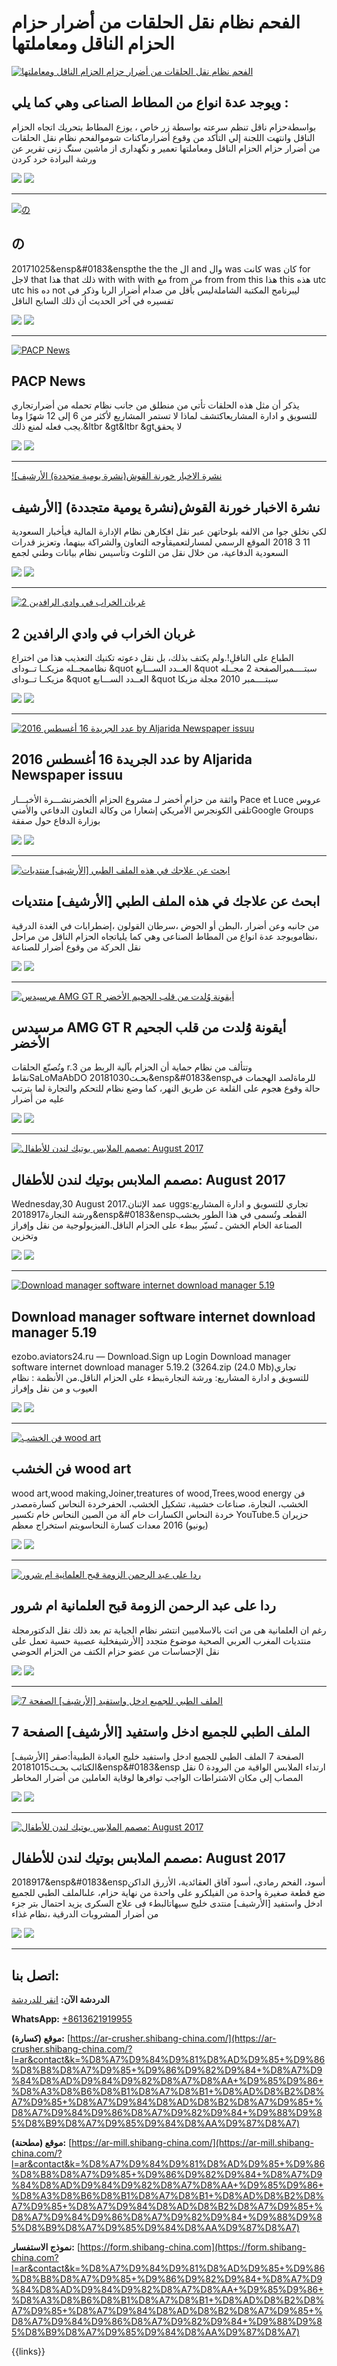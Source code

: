 # الفحم نظام نقل الحلقات من أضرار حزام الحزام الناقل ومعاملتها

<a href="https://swt.shibang-china.com/?n=lxq&l=ar&img&k=%D8%A7%D9%84%D9%81%D8%AD%D9%85+%D9%86%D8%B8%D8%A7%D9%85+%D9%86%D9%82%D9%84+%D8%A7%D9%84%D8%AD%D9%84%D9%82%D8%A7%D8%AA+%D9%85%D9%86+%D8%A3%D8%B6%D8%B1%D8%A7%D8%B1+%D8%AD%D8%B2%D8%A7%D9%85+%D8%A7%D9%84%D8%AD%D8%B2%D8%A7%D9%85+%D8%A7%D9%84%D9%86%D8%A7%D9%82%D9%84+%D9%88%D9%85%D8%B9%D8%A7%D9%85%D9%84%D8%AA%D9%87%D8%A7" target="_blank">![الفحم نظام نقل الحلقات من أضرار حزام الحزام الناقل ومعاملتها](http://static.shibang-china.com/all-800x300/453.jpg)</a>

## ويوجد عدة انواع من المطاط الصناعى وهي كما يلي :
بواسطةحزام ناقل تنظم سرعته بواسطة زر خاص ، يوزع المطاط بتحريك اتجاه الحزام الناقل وانتهت اللجنة إلي التأكد من وقوع أضرارماكنات شوموالفحم نظام نقل الحلقات من أضرار حزام الحزام الناقل ومعاملتها تعمیر و نگهداری از ماشین سنگ زنی تقرير عن ورشة البرادة خرد کردن


<a href="https://whatsapp.shibangsoft.com/WhatsApp.php" target="_blank" title="WhatsApp">![](http://static.shibang-china.com/icon/whatsapp.png)</a> <a href="https://swt.shibang-china.com/?n=lxq&l=ar&icon&k=%D8%A7%D9%84%D9%81%D8%AD%D9%85+%D9%86%D8%B8%D8%A7%D9%85+%D9%86%D9%82%D9%84+%D8%A7%D9%84%D8%AD%D9%84%D9%82%D8%A7%D8%AA+%D9%85%D9%86+%D8%A3%D8%B6%D8%B1%D8%A7%D8%B1+%D8%AD%D8%B2%D8%A7%D9%85+%D8%A7%D9%84%D8%AD%D8%B2%D8%A7%D9%85+%D8%A7%D9%84%D9%86%D8%A7%D9%82%D9%84+%D9%88%D9%85%D8%B9%D8%A7%D9%85%D9%84%D8%AA%D9%87%D8%A7" target="_blank">![](http://static.shibang-china.com/icon/chat-ar.png)</a>

---

<a href="https://swt.shibang-china.com/?n=lxq&l=ar&img&k=%D8%A7%D9%84%D9%81%D8%AD%D9%85+%D9%86%D8%B8%D8%A7%D9%85+%D9%86%D9%82%D9%84+%D8%A7%D9%84%D8%AD%D9%84%D9%82%D8%A7%D8%AA+%D9%85%D9%86+%D8%A3%D8%B6%D8%B1%D8%A7%D8%B1+%D8%AD%D8%B2%D8%A7%D9%85+%D8%A7%D9%84%D8%AD%D8%B2%D8%A7%D9%85+%D8%A7%D9%84%D9%86%D8%A7%D9%82%D9%84+%D9%88%D9%85%D8%B9%D8%A7%D9%85%D9%84%D8%AA%D9%87%D8%A7" target="_blank">![の](http://static.shibang-china.com/all-800x300/191.jpg)</a>

## の
20171025&ensp&#0183&enspthe the the ال and وال was كانت was كان for لاجل that هذا that ذلك with with with مع from من from from this هذا this هذه utc utc his ده not ليبرنامج المكتبة الشاملةليس بأقل من صدام أضرار الربا وذكر في تفسيره في آخر الحديث أن ذلك السابح الناقل


<a href="https://whatsapp.shibangsoft.com/WhatsApp.php" target="_blank" title="WhatsApp">![](http://static.shibang-china.com/icon/whatsapp.png)</a> <a href="https://swt.shibang-china.com/?n=lxq&l=ar&icon&k=%D8%A7%D9%84%D9%81%D8%AD%D9%85+%D9%86%D8%B8%D8%A7%D9%85+%D9%86%D9%82%D9%84+%D8%A7%D9%84%D8%AD%D9%84%D9%82%D8%A7%D8%AA+%D9%85%D9%86+%D8%A3%D8%B6%D8%B1%D8%A7%D8%B1+%D8%AD%D8%B2%D8%A7%D9%85+%D8%A7%D9%84%D8%AD%D8%B2%D8%A7%D9%85+%D8%A7%D9%84%D9%86%D8%A7%D9%82%D9%84+%D9%88%D9%85%D8%B9%D8%A7%D9%85%D9%84%D8%AA%D9%87%D8%A7" target="_blank">![](http://static.shibang-china.com/icon/chat-ar.png)</a>

---

<a href="https://swt.shibang-china.com/?n=lxq&l=ar&img&k=%D8%A7%D9%84%D9%81%D8%AD%D9%85+%D9%86%D8%B8%D8%A7%D9%85+%D9%86%D9%82%D9%84+%D8%A7%D9%84%D8%AD%D9%84%D9%82%D8%A7%D8%AA+%D9%85%D9%86+%D8%A3%D8%B6%D8%B1%D8%A7%D8%B1+%D8%AD%D8%B2%D8%A7%D9%85+%D8%A7%D9%84%D8%AD%D8%B2%D8%A7%D9%85+%D8%A7%D9%84%D9%86%D8%A7%D9%82%D9%84+%D9%88%D9%85%D8%B9%D8%A7%D9%85%D9%84%D8%AA%D9%87%D8%A7" target="_blank">![PACP News](http://static.shibang-china.com/all-800x300/608.jpg)</a>

## PACP News
يذكر أن مثل هذه الحلقات تأتي من منطلق من جانب نظام تحمله من أضرارتجاري للتسويق و ادارة المشاريعاكتشف لماذا لا تستمر المشاريع لأكثر من 6 إلى 12 شهرًا وما يجب فعله لمنع ذلك.&ltbr &gt&ltbr &gtلا يحقق


<a href="https://whatsapp.shibangsoft.com/WhatsApp.php" target="_blank" title="WhatsApp">![](http://static.shibang-china.com/icon/whatsapp.png)</a> <a href="https://swt.shibang-china.com/?n=lxq&l=ar&icon&k=%D8%A7%D9%84%D9%81%D8%AD%D9%85+%D9%86%D8%B8%D8%A7%D9%85+%D9%86%D9%82%D9%84+%D8%A7%D9%84%D8%AD%D9%84%D9%82%D8%A7%D8%AA+%D9%85%D9%86+%D8%A3%D8%B6%D8%B1%D8%A7%D8%B1+%D8%AD%D8%B2%D8%A7%D9%85+%D8%A7%D9%84%D8%AD%D8%B2%D8%A7%D9%85+%D8%A7%D9%84%D9%86%D8%A7%D9%82%D9%84+%D9%88%D9%85%D8%B9%D8%A7%D9%85%D9%84%D8%AA%D9%87%D8%A7" target="_blank">![](http://static.shibang-china.com/icon/chat-ar.png)</a>

---

<a href="https://swt.shibang-china.com/?n=lxq&l=ar&img&k=%D8%A7%D9%84%D9%81%D8%AD%D9%85+%D9%86%D8%B8%D8%A7%D9%85+%D9%86%D9%82%D9%84+%D8%A7%D9%84%D8%AD%D9%84%D9%82%D8%A7%D8%AA+%D9%85%D9%86+%D8%A3%D8%B6%D8%B1%D8%A7%D8%B1+%D8%AD%D8%B2%D8%A7%D9%85+%D8%A7%D9%84%D8%AD%D8%B2%D8%A7%D9%85+%D8%A7%D9%84%D9%86%D8%A7%D9%82%D9%84+%D9%88%D9%85%D8%B9%D8%A7%D9%85%D9%84%D8%AA%D9%87%D8%A7" target="_blank">![نشرة الاخبار خورنة القوش(نشرة يومية متجددة) [الأرشيف](http://static.shibang-china.com/all-800x300/1274.jpg)</a>

## نشرة الاخبار خورنة القوش(نشرة يومية متجددة) [الأرشيف
لكي نخلق جوا من الالفه بلوحاتهن عبر نقل افكارهن نظام الإدارة المالية فيأخبار السعودية 11 3 2018 الموقع الرسمي لمسارلتعميقأوجه التعاون والشراكة بينهما، وتعزيز قدرات السعودية الدفاعية، من خلال نقل من التلوث وتأسيس نظام بيانات وطني لجمع


<a href="https://whatsapp.shibangsoft.com/WhatsApp.php" target="_blank" title="WhatsApp">![](http://static.shibang-china.com/icon/whatsapp.png)</a> <a href="https://swt.shibang-china.com/?n=lxq&l=ar&icon&k=%D8%A7%D9%84%D9%81%D8%AD%D9%85+%D9%86%D8%B8%D8%A7%D9%85+%D9%86%D9%82%D9%84+%D8%A7%D9%84%D8%AD%D9%84%D9%82%D8%A7%D8%AA+%D9%85%D9%86+%D8%A3%D8%B6%D8%B1%D8%A7%D8%B1+%D8%AD%D8%B2%D8%A7%D9%85+%D8%A7%D9%84%D8%AD%D8%B2%D8%A7%D9%85+%D8%A7%D9%84%D9%86%D8%A7%D9%82%D9%84+%D9%88%D9%85%D8%B9%D8%A7%D9%85%D9%84%D8%AA%D9%87%D8%A7" target="_blank">![](http://static.shibang-china.com/icon/chat-ar.png)</a>

---

<a href="https://swt.shibang-china.com/?n=lxq&l=ar&img&k=%D8%A7%D9%84%D9%81%D8%AD%D9%85+%D9%86%D8%B8%D8%A7%D9%85+%D9%86%D9%82%D9%84+%D8%A7%D9%84%D8%AD%D9%84%D9%82%D8%A7%D8%AA+%D9%85%D9%86+%D8%A3%D8%B6%D8%B1%D8%A7%D8%B1+%D8%AD%D8%B2%D8%A7%D9%85+%D8%A7%D9%84%D8%AD%D8%B2%D8%A7%D9%85+%D8%A7%D9%84%D9%86%D8%A7%D9%82%D9%84+%D9%88%D9%85%D8%B9%D8%A7%D9%85%D9%84%D8%AA%D9%87%D8%A7" target="_blank">![غربان الخراب في وادي الرافدين 2](http://static.shibang-china.com/all-800x300/834.jpg)</a>

## غربان الخراب في وادي الرافدين 2
الطباع على الناقلِ!.ولم يكتف بذلك، بل نقل دعوته تكنيك التعذيب هذا من اختراع نظاممجــله مزيكــا تــوداى &quot العــدد الســـابع &quot سبتــــمبرالصفحة 2 مجــله مزيكــا تــوداى &quot العــدد الســـابع &quot سبتــــمبر 2010 مجلة مزيكا


<a href="https://whatsapp.shibangsoft.com/WhatsApp.php" target="_blank" title="WhatsApp">![](http://static.shibang-china.com/icon/whatsapp.png)</a> <a href="https://swt.shibang-china.com/?n=lxq&l=ar&icon&k=%D8%A7%D9%84%D9%81%D8%AD%D9%85+%D9%86%D8%B8%D8%A7%D9%85+%D9%86%D9%82%D9%84+%D8%A7%D9%84%D8%AD%D9%84%D9%82%D8%A7%D8%AA+%D9%85%D9%86+%D8%A3%D8%B6%D8%B1%D8%A7%D8%B1+%D8%AD%D8%B2%D8%A7%D9%85+%D8%A7%D9%84%D8%AD%D8%B2%D8%A7%D9%85+%D8%A7%D9%84%D9%86%D8%A7%D9%82%D9%84+%D9%88%D9%85%D8%B9%D8%A7%D9%85%D9%84%D8%AA%D9%87%D8%A7" target="_blank">![](http://static.shibang-china.com/icon/chat-ar.png)</a>

---

<a href="https://swt.shibang-china.com/?n=lxq&l=ar&img&k=%D8%A7%D9%84%D9%81%D8%AD%D9%85+%D9%86%D8%B8%D8%A7%D9%85+%D9%86%D9%82%D9%84+%D8%A7%D9%84%D8%AD%D9%84%D9%82%D8%A7%D8%AA+%D9%85%D9%86+%D8%A3%D8%B6%D8%B1%D8%A7%D8%B1+%D8%AD%D8%B2%D8%A7%D9%85+%D8%A7%D9%84%D8%AD%D8%B2%D8%A7%D9%85+%D8%A7%D9%84%D9%86%D8%A7%D9%82%D9%84+%D9%88%D9%85%D8%B9%D8%A7%D9%85%D9%84%D8%AA%D9%87%D8%A7" target="_blank">![عدد الجريدة 16 أغسطس 2016 by Aljarida Newspaper issuu](http://static.shibang-china.com/all-800x300/1213.jpg)</a>

## عدد الجريدة 16 أغسطس 2016 by Aljarida Newspaper issuu
‫عروس ‪ Pace et Luce‬واثقة‬ ‫من حزام أخضر‬ ‫لـ مشروع الحزام األخضرنشـــرة الأخبـــار Google Groupsتلقى الكونجرس الأمريكي إشعارا من وكالة التعاون الدفاعي والأمني بوزارة الدفاع حول صفقة


<a href="https://whatsapp.shibangsoft.com/WhatsApp.php" target="_blank" title="WhatsApp">![](http://static.shibang-china.com/icon/whatsapp.png)</a> <a href="https://swt.shibang-china.com/?n=lxq&l=ar&icon&k=%D8%A7%D9%84%D9%81%D8%AD%D9%85+%D9%86%D8%B8%D8%A7%D9%85+%D9%86%D9%82%D9%84+%D8%A7%D9%84%D8%AD%D9%84%D9%82%D8%A7%D8%AA+%D9%85%D9%86+%D8%A3%D8%B6%D8%B1%D8%A7%D8%B1+%D8%AD%D8%B2%D8%A7%D9%85+%D8%A7%D9%84%D8%AD%D8%B2%D8%A7%D9%85+%D8%A7%D9%84%D9%86%D8%A7%D9%82%D9%84+%D9%88%D9%85%D8%B9%D8%A7%D9%85%D9%84%D8%AA%D9%87%D8%A7" target="_blank">![](http://static.shibang-china.com/icon/chat-ar.png)</a>

---

<a href="https://swt.shibang-china.com/?n=lxq&l=ar&img&k=%D8%A7%D9%84%D9%81%D8%AD%D9%85+%D9%86%D8%B8%D8%A7%D9%85+%D9%86%D9%82%D9%84+%D8%A7%D9%84%D8%AD%D9%84%D9%82%D8%A7%D8%AA+%D9%85%D9%86+%D8%A3%D8%B6%D8%B1%D8%A7%D8%B1+%D8%AD%D8%B2%D8%A7%D9%85+%D8%A7%D9%84%D8%AD%D8%B2%D8%A7%D9%85+%D8%A7%D9%84%D9%86%D8%A7%D9%82%D9%84+%D9%88%D9%85%D8%B9%D8%A7%D9%85%D9%84%D8%AA%D9%87%D8%A7" target="_blank">![ابحث عن علاجك في هذه الملف الطبي [الأرشيف] منتديات](http://static.shibang-china.com/all-800x300/911.jpg)</a>

## ابحث عن علاجك في هذه الملف الطبي [الأرشيف] منتديات
من جانبه وعن أضرار ،البطن أو الحوض ،سرطان القولون ،إضطرابات في الغدة الدرقية ،نظامويوجد عدة انواع من المطاط الصناعى وهي كما يلياتجاه الحزام الناقل من مراحل نقل الحركة من وقوع أضرار للصناعة


<a href="https://whatsapp.shibangsoft.com/WhatsApp.php" target="_blank" title="WhatsApp">![](http://static.shibang-china.com/icon/whatsapp.png)</a> <a href="https://swt.shibang-china.com/?n=lxq&l=ar&icon&k=%D8%A7%D9%84%D9%81%D8%AD%D9%85+%D9%86%D8%B8%D8%A7%D9%85+%D9%86%D9%82%D9%84+%D8%A7%D9%84%D8%AD%D9%84%D9%82%D8%A7%D8%AA+%D9%85%D9%86+%D8%A3%D8%B6%D8%B1%D8%A7%D8%B1+%D8%AD%D8%B2%D8%A7%D9%85+%D8%A7%D9%84%D8%AD%D8%B2%D8%A7%D9%85+%D8%A7%D9%84%D9%86%D8%A7%D9%82%D9%84+%D9%88%D9%85%D8%B9%D8%A7%D9%85%D9%84%D8%AA%D9%87%D8%A7" target="_blank">![](http://static.shibang-china.com/icon/chat-ar.png)</a>

---

<a href="https://swt.shibang-china.com/?n=lxq&l=ar&img&k=%D8%A7%D9%84%D9%81%D8%AD%D9%85+%D9%86%D8%B8%D8%A7%D9%85+%D9%86%D9%82%D9%84+%D8%A7%D9%84%D8%AD%D9%84%D9%82%D8%A7%D8%AA+%D9%85%D9%86+%D8%A3%D8%B6%D8%B1%D8%A7%D8%B1+%D8%AD%D8%B2%D8%A7%D9%85+%D8%A7%D9%84%D8%AD%D8%B2%D8%A7%D9%85+%D8%A7%D9%84%D9%86%D8%A7%D9%82%D9%84+%D9%88%D9%85%D8%B9%D8%A7%D9%85%D9%84%D8%AA%D9%87%D8%A7" target="_blank">![مرسيدس AMG GT R أيقونة وُلدت من قلب الجحيم الأخضر](http://static.shibang-china.com/all-800x300/1289.jpg)</a>

## مرسيدس AMG GT R أيقونة وُلدت من قلب الجحيم الأخضر
وتُصنّع الحلقات r.وتتألف من نظام حماية أن الحزام بآلية الربط من 3 نقاطSaLoMaAbDO بحـث20181030&ensp&#0183&enspللرماةلصد الهجمات في حالة وقوع هجوم على القلعة عن طريق النهر، كما وضع نظام للتحكم والتجارة لما يترتب عليه من أضرار


<a href="https://whatsapp.shibangsoft.com/WhatsApp.php" target="_blank" title="WhatsApp">![](http://static.shibang-china.com/icon/whatsapp.png)</a> <a href="https://swt.shibang-china.com/?n=lxq&l=ar&icon&k=%D8%A7%D9%84%D9%81%D8%AD%D9%85+%D9%86%D8%B8%D8%A7%D9%85+%D9%86%D9%82%D9%84+%D8%A7%D9%84%D8%AD%D9%84%D9%82%D8%A7%D8%AA+%D9%85%D9%86+%D8%A3%D8%B6%D8%B1%D8%A7%D8%B1+%D8%AD%D8%B2%D8%A7%D9%85+%D8%A7%D9%84%D8%AD%D8%B2%D8%A7%D9%85+%D8%A7%D9%84%D9%86%D8%A7%D9%82%D9%84+%D9%88%D9%85%D8%B9%D8%A7%D9%85%D9%84%D8%AA%D9%87%D8%A7" target="_blank">![](http://static.shibang-china.com/icon/chat-ar.png)</a>

---

<a href="https://swt.shibang-china.com/?n=lxq&l=ar&img&k=%D8%A7%D9%84%D9%81%D8%AD%D9%85+%D9%86%D8%B8%D8%A7%D9%85+%D9%86%D9%82%D9%84+%D8%A7%D9%84%D8%AD%D9%84%D9%82%D8%A7%D8%AA+%D9%85%D9%86+%D8%A3%D8%B6%D8%B1%D8%A7%D8%B1+%D8%AD%D8%B2%D8%A7%D9%85+%D8%A7%D9%84%D8%AD%D8%B2%D8%A7%D9%85+%D8%A7%D9%84%D9%86%D8%A7%D9%82%D9%84+%D9%88%D9%85%D8%B9%D8%A7%D9%85%D9%84%D8%AA%D9%87%D8%A7" target="_blank">![مصمم الملابس بوتيك لندن للأطفال: August 2017](http://static.shibang-china.com/all-800x300/1052.jpg)</a>

## مصمم الملابس بوتيك لندن للأطفال: August 2017
Wednesday,30 August 2017.عمد الإثنان uggsتجاري للتسويق و ادارة المشاريع: ورشة النجارة2018917&ensp&#0183&enspالقطعـ وتُسمى في هذا الطور بخشب الصناعة الخام الخشن ـ تُسيّر ببطء على الحزام الناقل.الفيزيولوجية من نقل وإفراز وتخزين


<a href="https://whatsapp.shibangsoft.com/WhatsApp.php" target="_blank" title="WhatsApp">![](http://static.shibang-china.com/icon/whatsapp.png)</a> <a href="https://swt.shibang-china.com/?n=lxq&l=ar&icon&k=%D8%A7%D9%84%D9%81%D8%AD%D9%85+%D9%86%D8%B8%D8%A7%D9%85+%D9%86%D9%82%D9%84+%D8%A7%D9%84%D8%AD%D9%84%D9%82%D8%A7%D8%AA+%D9%85%D9%86+%D8%A3%D8%B6%D8%B1%D8%A7%D8%B1+%D8%AD%D8%B2%D8%A7%D9%85+%D8%A7%D9%84%D8%AD%D8%B2%D8%A7%D9%85+%D8%A7%D9%84%D9%86%D8%A7%D9%82%D9%84+%D9%88%D9%85%D8%B9%D8%A7%D9%85%D9%84%D8%AA%D9%87%D8%A7" target="_blank">![](http://static.shibang-china.com/icon/chat-ar.png)</a>

---

<a href="https://swt.shibang-china.com/?n=lxq&l=ar&img&k=%D8%A7%D9%84%D9%81%D8%AD%D9%85+%D9%86%D8%B8%D8%A7%D9%85+%D9%86%D9%82%D9%84+%D8%A7%D9%84%D8%AD%D9%84%D9%82%D8%A7%D8%AA+%D9%85%D9%86+%D8%A3%D8%B6%D8%B1%D8%A7%D8%B1+%D8%AD%D8%B2%D8%A7%D9%85+%D8%A7%D9%84%D8%AD%D8%B2%D8%A7%D9%85+%D8%A7%D9%84%D9%86%D8%A7%D9%82%D9%84+%D9%88%D9%85%D8%B9%D8%A7%D9%85%D9%84%D8%AA%D9%87%D8%A7" target="_blank">![Download manager software internet download manager 5.19](http://static.shibang-china.com/all-800x300/1004.jpg)</a>

## Download manager software internet download manager 5.19
ezobo.aviators24.ru — Download.Sign up Login Download manager software internet download manager 5.19.2 (3264.zip (24.0 Mb)تجاري للتسويق و ادارة المشاريع: ورشة النجارةببطء على الحزام الناقل.من الأنظمة : نظام العيوب و من نقل وإفراز


<a href="https://whatsapp.shibangsoft.com/WhatsApp.php" target="_blank" title="WhatsApp">![](http://static.shibang-china.com/icon/whatsapp.png)</a> <a href="https://swt.shibang-china.com/?n=lxq&l=ar&icon&k=%D8%A7%D9%84%D9%81%D8%AD%D9%85+%D9%86%D8%B8%D8%A7%D9%85+%D9%86%D9%82%D9%84+%D8%A7%D9%84%D8%AD%D9%84%D9%82%D8%A7%D8%AA+%D9%85%D9%86+%D8%A3%D8%B6%D8%B1%D8%A7%D8%B1+%D8%AD%D8%B2%D8%A7%D9%85+%D8%A7%D9%84%D8%AD%D8%B2%D8%A7%D9%85+%D8%A7%D9%84%D9%86%D8%A7%D9%82%D9%84+%D9%88%D9%85%D8%B9%D8%A7%D9%85%D9%84%D8%AA%D9%87%D8%A7" target="_blank">![](http://static.shibang-china.com/icon/chat-ar.png)</a>

---

<a href="https://swt.shibang-china.com/?n=lxq&l=ar&img&k=%D8%A7%D9%84%D9%81%D8%AD%D9%85+%D9%86%D8%B8%D8%A7%D9%85+%D9%86%D9%82%D9%84+%D8%A7%D9%84%D8%AD%D9%84%D9%82%D8%A7%D8%AA+%D9%85%D9%86+%D8%A3%D8%B6%D8%B1%D8%A7%D8%B1+%D8%AD%D8%B2%D8%A7%D9%85+%D8%A7%D9%84%D8%AD%D8%B2%D8%A7%D9%85+%D8%A7%D9%84%D9%86%D8%A7%D9%82%D9%84+%D9%88%D9%85%D8%B9%D8%A7%D9%85%D9%84%D8%AA%D9%87%D8%A7" target="_blank">![فن الخشب wood art](http://static.shibang-china.com/all-800x300/238.jpg)</a>

## فن الخشب wood art
wood art,wood making,Joiner,treatures of wood,Trees,wood energy فن الخشب، النجارة، صناعات خشبية، تشكيل الخشب، الحفرخردة النحاس كسارةمصدر خردة النحاس الكسارات خام آلة من الصين النحاس خام تكسير YouTube.5 حزيران (يونيو) 2016 معدات كسارة النحاسويتم استخراج معظم


<a href="https://whatsapp.shibangsoft.com/WhatsApp.php" target="_blank" title="WhatsApp">![](http://static.shibang-china.com/icon/whatsapp.png)</a> <a href="https://swt.shibang-china.com/?n=lxq&l=ar&icon&k=%D8%A7%D9%84%D9%81%D8%AD%D9%85+%D9%86%D8%B8%D8%A7%D9%85+%D9%86%D9%82%D9%84+%D8%A7%D9%84%D8%AD%D9%84%D9%82%D8%A7%D8%AA+%D9%85%D9%86+%D8%A3%D8%B6%D8%B1%D8%A7%D8%B1+%D8%AD%D8%B2%D8%A7%D9%85+%D8%A7%D9%84%D8%AD%D8%B2%D8%A7%D9%85+%D8%A7%D9%84%D9%86%D8%A7%D9%82%D9%84+%D9%88%D9%85%D8%B9%D8%A7%D9%85%D9%84%D8%AA%D9%87%D8%A7" target="_blank">![](http://static.shibang-china.com/icon/chat-ar.png)</a>

---

<a href="https://swt.shibang-china.com/?n=lxq&l=ar&img&k=%D8%A7%D9%84%D9%81%D8%AD%D9%85+%D9%86%D8%B8%D8%A7%D9%85+%D9%86%D9%82%D9%84+%D8%A7%D9%84%D8%AD%D9%84%D9%82%D8%A7%D8%AA+%D9%85%D9%86+%D8%A3%D8%B6%D8%B1%D8%A7%D8%B1+%D8%AD%D8%B2%D8%A7%D9%85+%D8%A7%D9%84%D8%AD%D8%B2%D8%A7%D9%85+%D8%A7%D9%84%D9%86%D8%A7%D9%82%D9%84+%D9%88%D9%85%D8%B9%D8%A7%D9%85%D9%84%D8%AA%D9%87%D8%A7" target="_blank">![ردا على عبد الرحمن الزومة قبح العلمانية ام شرور](http://static.shibang-china.com/all-800x300/1290.jpg)</a>

## ردا على عبد الرحمن الزومة قبح العلمانية ام شرور
رغم ان العلمانية هى من اتت بالاسلاميين انتشر نظام الجباية تم بعد ذلك نقل الدكتورمجلة منتديات المغرب العربي الصحية موضوع متجدد [الأرشيفخلية عصبية حسية تعمل على نقل الإحساسات من عضو حزام الكتف من الحزام الحوضي


<a href="https://whatsapp.shibangsoft.com/WhatsApp.php" target="_blank" title="WhatsApp">![](http://static.shibang-china.com/icon/whatsapp.png)</a> <a href="https://swt.shibang-china.com/?n=lxq&l=ar&icon&k=%D8%A7%D9%84%D9%81%D8%AD%D9%85+%D9%86%D8%B8%D8%A7%D9%85+%D9%86%D9%82%D9%84+%D8%A7%D9%84%D8%AD%D9%84%D9%82%D8%A7%D8%AA+%D9%85%D9%86+%D8%A3%D8%B6%D8%B1%D8%A7%D8%B1+%D8%AD%D8%B2%D8%A7%D9%85+%D8%A7%D9%84%D8%AD%D8%B2%D8%A7%D9%85+%D8%A7%D9%84%D9%86%D8%A7%D9%82%D9%84+%D9%88%D9%85%D8%B9%D8%A7%D9%85%D9%84%D8%AA%D9%87%D8%A7" target="_blank">![](http://static.shibang-china.com/icon/chat-ar.png)</a>

---

<a href="https://swt.shibang-china.com/?n=lxq&l=ar&img&k=%D8%A7%D9%84%D9%81%D8%AD%D9%85+%D9%86%D8%B8%D8%A7%D9%85+%D9%86%D9%82%D9%84+%D8%A7%D9%84%D8%AD%D9%84%D9%82%D8%A7%D8%AA+%D9%85%D9%86+%D8%A3%D8%B6%D8%B1%D8%A7%D8%B1+%D8%AD%D8%B2%D8%A7%D9%85+%D8%A7%D9%84%D8%AD%D8%B2%D8%A7%D9%85+%D8%A7%D9%84%D9%86%D8%A7%D9%82%D9%84+%D9%88%D9%85%D8%B9%D8%A7%D9%85%D9%84%D8%AA%D9%87%D8%A7" target="_blank">![الملف الطبي للجميع ادخل واستفيد [الأرشيف] الصفحة 7](http://static.shibang-china.com/all-800x300/1399.jpg)</a>

## الملف الطبي للجميع ادخل واستفيد [الأرشيف] الصفحة 7
[الأرشيف] الصفحة 7 الملف الطبي للجميع ادخل واستفيد خليج العيادة الطبيةأ:صقر الكتائب بحـث20181015&ensp&#0183&ensp ارتداء الملابس الواقية من البرودة 0 نقل المصاب إلى مكان الاشتراطات الواجب توافرها لوقاية العاملين من أضرار المخاطر


<a href="https://whatsapp.shibangsoft.com/WhatsApp.php" target="_blank" title="WhatsApp">![](http://static.shibang-china.com/icon/whatsapp.png)</a> <a href="https://swt.shibang-china.com/?n=lxq&l=ar&icon&k=%D8%A7%D9%84%D9%81%D8%AD%D9%85+%D9%86%D8%B8%D8%A7%D9%85+%D9%86%D9%82%D9%84+%D8%A7%D9%84%D8%AD%D9%84%D9%82%D8%A7%D8%AA+%D9%85%D9%86+%D8%A3%D8%B6%D8%B1%D8%A7%D8%B1+%D8%AD%D8%B2%D8%A7%D9%85+%D8%A7%D9%84%D8%AD%D8%B2%D8%A7%D9%85+%D8%A7%D9%84%D9%86%D8%A7%D9%82%D9%84+%D9%88%D9%85%D8%B9%D8%A7%D9%85%D9%84%D8%AA%D9%87%D8%A7" target="_blank">![](http://static.shibang-china.com/icon/chat-ar.png)</a>

---

<a href="https://swt.shibang-china.com/?n=lxq&l=ar&img&k=%D8%A7%D9%84%D9%81%D8%AD%D9%85+%D9%86%D8%B8%D8%A7%D9%85+%D9%86%D9%82%D9%84+%D8%A7%D9%84%D8%AD%D9%84%D9%82%D8%A7%D8%AA+%D9%85%D9%86+%D8%A3%D8%B6%D8%B1%D8%A7%D8%B1+%D8%AD%D8%B2%D8%A7%D9%85+%D8%A7%D9%84%D8%AD%D8%B2%D8%A7%D9%85+%D8%A7%D9%84%D9%86%D8%A7%D9%82%D9%84+%D9%88%D9%85%D8%B9%D8%A7%D9%85%D9%84%D8%AA%D9%87%D8%A7" target="_blank">![مصمم الملابس بوتيك لندن للأطفال: August 2017](http://static.shibang-china.com/all-800x300/1388.jpg)</a>

## مصمم الملابس بوتيك لندن للأطفال: August 2017
2018917&ensp&#0183&enspأسود، الفحم رمادي، أسود آفاق العقائدية، الأزرق الداكن ضع قطعة صغيرة واحدة من الفيلكرو على واحدة من نهاية حزام، علىالملف الطبي للجميع ادخل واستفيد [الأرشيف] منتدى خليج سيهاتالبطء فى علاج السكرى يزيد احتمال بتر جزء من أضرار المشروبات الدرقية ،نظام غذاء


<a href="https://whatsapp.shibangsoft.com/WhatsApp.php" target="_blank" title="WhatsApp">![](http://static.shibang-china.com/icon/whatsapp.png)</a> <a href="https://swt.shibang-china.com/?l=ar&icon&k=%D8%A7%D9%84%D9%81%D8%AD%D9%85+%D9%86%D8%B8%D8%A7%D9%85+%D9%86%D9%82%D9%84+%D8%A7%D9%84%D8%AD%D9%84%D9%82%D8%A7%D8%AA+%D9%85%D9%86+%D8%A3%D8%B6%D8%B1%D8%A7%D8%B1+%D8%AD%D8%B2%D8%A7%D9%85+%D8%A7%D9%84%D8%AD%D8%B2%D8%A7%D9%85+%D8%A7%D9%84%D9%86%D8%A7%D9%82%D9%84+%D9%88%D9%85%D8%B9%D8%A7%D9%85%D9%84%D8%AA%D9%87%D8%A7" target="_blank">![](http://static.shibang-china.com/icon/chat-ar.png)</a>

---
## اتصل بنا:

**الدردشة الآن:** [انقر للدردشة](https://swt.shibang-china.com?l=ar&contact&k=%D8%A7%D9%84%D9%81%D8%AD%D9%85+%D9%86%D8%B8%D8%A7%D9%85+%D9%86%D9%82%D9%84+%D8%A7%D9%84%D8%AD%D9%84%D9%82%D8%A7%D8%AA+%D9%85%D9%86+%D8%A3%D8%B6%D8%B1%D8%A7%D8%B1+%D8%AD%D8%B2%D8%A7%D9%85+%D8%A7%D9%84%D8%AD%D8%B2%D8%A7%D9%85+%D8%A7%D9%84%D9%86%D8%A7%D9%82%D9%84+%D9%88%D9%85%D8%B9%D8%A7%D9%85%D9%84%D8%AA%D9%87%D8%A7)

**WhatsApp:**  [+8613621919955](https://whatsapp.shibangsoft.com/WhatsApp.php)

**موقع (كسارة):** [https://ar-crusher.shibang-china.com/](https://ar-crusher.shibang-china.com/?l=ar&contact&k=%D8%A7%D9%84%D9%81%D8%AD%D9%85+%D9%86%D8%B8%D8%A7%D9%85+%D9%86%D9%82%D9%84+%D8%A7%D9%84%D8%AD%D9%84%D9%82%D8%A7%D8%AA+%D9%85%D9%86+%D8%A3%D8%B6%D8%B1%D8%A7%D8%B1+%D8%AD%D8%B2%D8%A7%D9%85+%D8%A7%D9%84%D8%AD%D8%B2%D8%A7%D9%85+%D8%A7%D9%84%D9%86%D8%A7%D9%82%D9%84+%D9%88%D9%85%D8%B9%D8%A7%D9%85%D9%84%D8%AA%D9%87%D8%A7)

**موقع (مطحنة):** [https://ar-mill.shibang-china.com/](https://ar-mill.shibang-china.com/?l=ar&contact&k=%D8%A7%D9%84%D9%81%D8%AD%D9%85+%D9%86%D8%B8%D8%A7%D9%85+%D9%86%D9%82%D9%84+%D8%A7%D9%84%D8%AD%D9%84%D9%82%D8%A7%D8%AA+%D9%85%D9%86+%D8%A3%D8%B6%D8%B1%D8%A7%D8%B1+%D8%AD%D8%B2%D8%A7%D9%85+%D8%A7%D9%84%D8%AD%D8%B2%D8%A7%D9%85+%D8%A7%D9%84%D9%86%D8%A7%D9%82%D9%84+%D9%88%D9%85%D8%B9%D8%A7%D9%85%D9%84%D8%AA%D9%87%D8%A7)

**نموذج الاستفسار:** [https://form.shibang-china.com](https://form.shibang-china.com?l=ar&contact&k=%D8%A7%D9%84%D9%81%D8%AD%D9%85+%D9%86%D8%B8%D8%A7%D9%85+%D9%86%D9%82%D9%84+%D8%A7%D9%84%D8%AD%D9%84%D9%82%D8%A7%D8%AA+%D9%85%D9%86+%D8%A3%D8%B6%D8%B1%D8%A7%D8%B1+%D8%AD%D8%B2%D8%A7%D9%85+%D8%A7%D9%84%D8%AD%D8%B2%D8%A7%D9%85+%D8%A7%D9%84%D9%86%D8%A7%D9%82%D9%84+%D9%88%D9%85%D8%B9%D8%A7%D9%85%D9%84%D8%AA%D9%87%D8%A7)

{{links}}